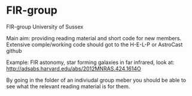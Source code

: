 # FIR-group
FIR-group University of Sussex

Main aim: providing reading material and short code for new members. Extensive comple/working code should got to the H-E-L-P or AstroCast github


Example:
FIR astonomy, star forming galaxies in far infrared, look at:
http://adsabs.harvard.edu/abs/2012MNRAS.424.1614O

By going in the folder of an indiviudal group meber you should be able to see what the relevant reading material is for them. 


